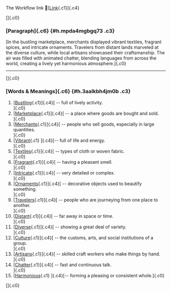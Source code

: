 The Workflow link
👏[[Link](https://www.google.com/url?q=http://www.google.com&sa=D&source=editors&ust=1756741374613899&usg=AOvVaw3EfeIL_-PN8H6mtb7kiGen){.c1}]{.c4}

[]{.c0}

### [Paragraph]{.c6} {#h.mpda4mgbgq73 .c3}

[In the bustling marketplace, merchants displayed vibrant textiles,
fragrant spices, and intricate ornaments. Travelers from distant lands
marveled at the diverse culture, while local artisans showcased their
craftsmanship. The air was filled with animated chatter, blending
languages from across the world, creating a lively yet harmonious
atmosphere.]{.c0}

------------------------------------------------------------------------

[]{.c0}

### [Words & Meanings]{.c6} {#h.3aalkbh4jm0b .c3}

1.  [[Bustling](https://www.google.com/url?q=http://www.google.com&sa=D&source=editors&ust=1756741374614826&usg=AOvVaw2NopB4-IIGpLdH8_xljJpA){.c1}]{.c4}[ --
    full of lively activity.\
    ]{.c0}
2.  [[Marketplace](https://www.google.com/url?q=http://www.google.com&sa=D&source=editors&ust=1756741374615141&usg=AOvVaw2ciMbwhAurnpam2AyojJXg){.c1}]{.c4}[ --
    a place where goods are bought and sold.\
    ]{.c0}
3.  [[Merchants](https://www.google.com/url?q=http://www.google.com&sa=D&source=editors&ust=1756741374615388&usg=AOvVaw0iYSP1uczN5o6jRJ9t7rEc){.c1}]{.c4}[ --
    people who sell goods, especially in large quantities.\
    ]{.c0}
4.  [[Vibrant](https://www.google.com/url?q=http://www.google.com&sa=D&source=editors&ust=1756741374615596&usg=AOvVaw20NChlPnrfoazyU39bRS3g){.c1}
    ]{.c4}[-- full of life and energy.\
    ]{.c0}
5.  [[Textiles](https://www.google.com/url?q=http://www.google.com&sa=D&source=editors&ust=1756741374615737&usg=AOvVaw06dek6j-IWbwcoJBHYs169){.c1}]{.c4}[ --
    types of cloth or woven fabric.\
    ]{.c0}
6.  [[Fragrant](https://www.google.com/url?q=http://www.google.com&sa=D&source=editors&ust=1756741374615891&usg=AOvVaw2RdMNrw0LfOyrvse1L9EPt){.c1}]{.c4}[ --
    having a pleasant smell.\
    ]{.c0}
7.  [[Intricate](https://www.google.com/url?q=http://www.google.com&sa=D&source=editors&ust=1756741374616027&usg=AOvVaw2NYPLegVBVDBYCAa3gqozw){.c1}]{.c4}[ --
    very detailed or complex.\
    ]{.c0}
8.  [[Ornaments](https://www.google.com/url?q=http://www.google.com&sa=D&source=editors&ust=1756741374616152&usg=AOvVaw3hJPhhRrgaCNUeDq0pjxk3){.c1}]{.c4}[ --
    decorative objects used to beautify something.\
    ]{.c0}
9.  [[Travelers](https://www.google.com/url?q=http://www.google.com&sa=D&source=editors&ust=1756741374616298&usg=AOvVaw0snskYvMdE_M20SRVHwsUY){.c1}]{.c4}[ --
    people who are journeying from one place to another.\
    ]{.c0}
10. [[Distant](https://www.google.com/url?q=http://www.google.com&sa=D&source=editors&ust=1756741374616446&usg=AOvVaw11xzhzANuIZpEGVfqmlH3-){.c1}]{.c4}[ --
    far away in space or time.\
    ]{.c0}
11. [[Diverse](https://www.google.com/url?q=http://www.google.com&sa=D&source=editors&ust=1756741374616615&usg=AOvVaw27ajNCYgugObesjK8JoDZL){.c1}]{.c4}[ --
    showing a great deal of variety.\
    ]{.c0}
12. [[Culture](https://www.google.com/url?q=http://www.google.com&sa=D&source=editors&ust=1756741374616847&usg=AOvVaw2nzZw7oAU1hwSV4R47i0sk){.c1}]{.c4}[ --
    the customs, arts, and social institutions of a group.\
    ]{.c0}
13. [[Artisans](https://www.google.com/url?q=http://www.google.com&sa=D&source=editors&ust=1756741374617187&usg=AOvVaw3nDhvv17fsQTq4kwagAaSN){.c1}]{.c4}[ --
    skilled craft workers who make things by hand.\
    ]{.c0}
14. [[Chatter](https://www.google.com/url?q=http://www.google.com&sa=D&source=editors&ust=1756741374617500&usg=AOvVaw1A8mavndaNywP7O3WlShC2){.c1}]{.c4}[ --
    fast and continuous talk.\
    ]{.c0}
15. [[Harmonious](https://www.google.com/url?q=http://www.google.com&sa=D&source=editors&ust=1756741374617838&usg=AOvVaw2-e_dRGYYvgxOt8m1_jXDp){.c1}
    ]{.c4}[-- forming a pleasing or consistent whole.]{.c0}

[]{.c0}

